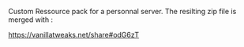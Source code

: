 Custom Ressource pack for a personnal server. The resilting zip file is merged with :

https://vanillatweaks.net/share#odG6zT